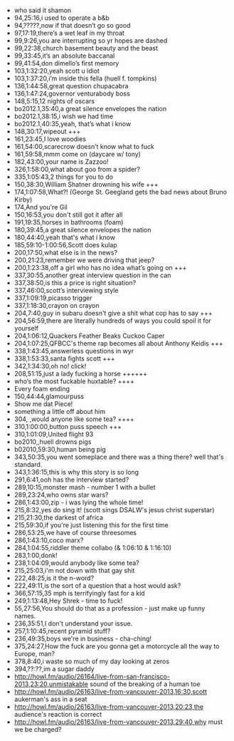 * who said it shamon
* 94,25:16,i used to operate a b&b
* 94,?????,now if that doesn’t go so good
* 97,17:19,there’s a wet leaf in my throat
* 99,9:26,you are interrupting so yr hopes are dashed
* 99,22:38,church basement beauty and the beast
* 99,33:45,it’s an absolute baccanal
* 99,41:54,don dimello’s first memory
* 103,1:32:20,yeah scott u idiot
* 103,1:37:20,i’m inside this fella (huell f. tompkins)
* 136,1:44:58,great question chupacabra
* 136,1:47:24,governor venturabody boss
* 148,5:15,12 nights of oscars
* bo2012.1,35:40,a great silence envelopes the nation
* bo2012.1,38:15,i wish we had time
* bo2012.1,40:35,yeah, that’s what i know
* 148,30:17,wipeout +++
* 161,23:45,I love woodies
* 161,54:00,scarecrow doesn’t know what to fuck
* 161,59:58,mmm come on (daycare w/ tony)
* 182,43:00,your name is Zazzoo!
* 326,1:58:00,what about goo from a spider?
* 335,1:05:43,2 things for you to do
* 150,38:30,William Shatner drowning his wife +++
* 174,1:07:58,What?! (George St. Geegland gets the bad news about Bruno Kirby)
* 174,And you're Gil
* 150,16:53,you don't still got it after all
* 191,19:35,horses in bathrooms (foam)
* 180,39:45,a great silence envelopes the nation
* 180,44:40,yeah that's what i know
* 185,59:10-1:00:56,Scott does kulap
* 200,17:50,what else is in the news?
* 200,21:23,remember we were driving that jeep?
* 200,1:23:38,off a girl who has no idea what’s going on +++
* 337,30:55,another great interview question in the can
* 337,38:50,is this a price is right situation?
* 337,46:00,scott’s interviewing style
* 337,1:09:19,picasso trigger
* 337,1:18:30,crayon on crayon
* 204,7:40,guy in subaru doesn't give a shit what cop has to say +++
* 204,56:59,there are literally hundreds of ways you could spoil it for yourself
* 204,1:06:12,Quackers Feather Beaks Cuckoo Caper
* 204,1:07:25,QFBCC's theme rap becomes all about Anthony Keidis +++
* 338,1:43:45,answerless questions in wyr
* 338,1:53:33,santa fights scott +++
* 342,1:34:30,oh no! click!
* 208,51:15,just a lady fucking a horse ++++++
* who’s the most fuckable huxtable? ++++
* Every foam ending
* 150,44:44,glamourpuss
* Show me dat Piece!
* something a little off about him
* 304, ,would anyone like some tea? ++++
* 310,1:00:00,button puss speech +++
* 310,1:01:09,United flight 93
* bo2010,,huell drowns pigs
* b02010,59:30,human being pig
* 343,50:35,you went someplace and there was a thing there? well that's standard.
* 343,1:36:15,this is why this story is so long
* 291,6:41,ooh has the interview started?
* 289,10:15,monster mash - number 1 with a bullet
* 289,23:24,who owns star wars?
* 286,1:43:00,zip - i was lying the whole time!
* 215,8:32,yes do sing it! (scott sings DSALW's jesus christ superstar)
* 215,21:30,the darkest of africa
* 215,59:30,if you're just listening this for the first time
* 286,53:25,we have of course threesomes
* 286,1:43:10,coco marx?
* 284,1:04:55,riddler theme collabo (& 1:06:10 & 1:16:10)
* 283,1:00,donk!
* 238,1:04:09,would anybody like some tea?
* 215,25:03,i'm not down with that gay shit
* 222,48:25,is it the n-word?
* 222,49:11,is the sort of a question that a host would ask?
* 366,57:15,35 mph is terrifyingly fast for a kid
* 249,1:13:48,Hey Shrek - time to fuck!
* 55,27:56,You should do that as a profession - just make up funny names.
* 236,35:51,I don't understand your issue.
* 257,1:10:45,recent pyramid stuff?
* 236,49:35,boys we're in business - cha-ching!
* 375,24:27,How the fuck are you gonna get a motorcycle all the way to Europe, man?
* 378,8:40,i waste so much of my day looking at zeros
* 394,??:??,im a sugar daddy
* http://howl.fm/audio/26164/live-from-san-francisco-2013,23:20,unmistakable sound of the breaking of a human toe
* http://howl.fm/audio/26163/live-from-vancouver-2013,16:30,scott aukerman's ass in a seat
* http://howl.fm/audio/26163/live-from-vancouver-2013,20:23,the audience's reaction is correct
* http://howl.fm/audio/26163/live-from-vancouver-2013,29:40,why must we be charged?